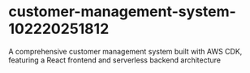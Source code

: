 # customer-management-system-102220251812
A comprehensive customer management system built with AWS CDK, featuring a React frontend and serverless backend architecture
